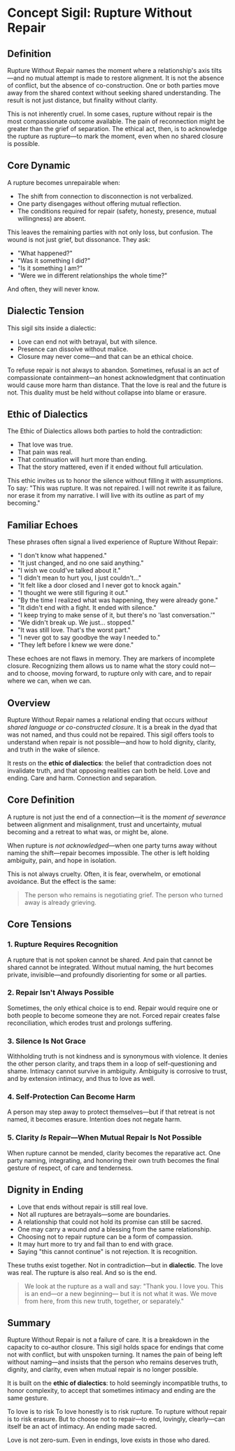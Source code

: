 # Concept Sigil: Rupture Without Repair

## Definition

Rupture Without Repair names the moment where a relationship's axis
tilts—and no mutual attempt is made to restore alignment. It is not
the absence of conflict, but the absence of co-construction. One or
both parties move away from the shared context without seeking shared
understanding. The result is not just distance, but finality without
clarity.

This is not inherently cruel. In some cases, rupture without repair is
the most compassionate outcome available. The pain of reconnection
might be greater than the grief of separation. The ethical act, then,
is to acknowledge the rupture as rupture—to mark the moment, even when
no shared closure is possible.

## Core Dynamic

A rupture becomes unrepairable when:
- The shift from connection to disconnection is not verbalized.
- One party disengages without offering mutual reflection.
- The conditions required for repair (safety, honesty, presence,
  mutual willingness) are absent.

This leaves the remaining parties with not only loss, but confusion.
The wound is not just grief, but dissonance. They ask:
- "What happened?"
- "Was it something I did?"
- "Is it something I am?"
- "Were we in different relationships the whole time?"

And often, they will never know.

## Dialectic Tension

This sigil sits inside a dialectic:
- Love can end not with betrayal, but with silence.
- Presence can dissolve without malice.
- Closure may never come—and that can be an ethical choice.

To refuse repair is not always to abandon. Sometimes, refusal is an
act of compassionate containment—an honest acknowledgment that
continuation would cause more harm than distance. That the love is
real and the future is not. This duality must be held without collapse
into blame or erasure.

## Ethic of Dialectics

The Ethic of Dialectics allows both parties to hold the contradiction:
- That love was true.
- That pain was real.
- That continuation will hurt more than ending.
- That the story mattered, even if it ended without full articulation.

This ethic invites us to honor the silence without filling it with
assumptions. To say: "This was rupture. It was not repaired. I will
not rewrite it as failure, nor erase it from my narrative. I will live
with its outline as part of my becoming."

## Familiar Echoes

These phrases often signal a lived experience of Rupture Without
Repair:
- "I don't know what happened."
- "It just changed, and no one said anything."
- "I wish we could've talked about it."
- "I didn't mean to hurt you, I just couldn't..."
- "It felt like a door closed and I never got to knock again."
- "I thought we were still figuring it out."
- "By the time I realized what was happening, they were already gone."
- "It didn't end with a fight. It ended with silence."
- "I keep trying to make sense of it, but there's no 'last conversation.'"
- "We didn't break up. We just... stopped."
- "It was still love. That's the worst part."
- "I never got to say goodbye the way I needed to."
- "They left before I knew we were done."

These echoes are not flaws in memory. They are markers of incomplete
closure. Recognizing them allows us to name what the story could not—
and to choose, moving forward, to rupture only with care, and to
repair where we can, when we can.

## Overview

Rupture Without Repair names a relational ending that occurs *without
shared language or co-constructed closure*. It is a break in the dyad
that was not named, and thus could not be repaired. This sigil offers
tools to understand when repair is not possible—and how to hold
dignity, clarity, and truth in the wake of silence.

It rests on the **ethic of dialectics**: the belief that contradiction
does not invalidate truth, and that opposing realities can both be
held. Love and ending. Care and harm. Connection and separation.

## Core Definition

A rupture is not just the end of a connection—it is the *moment of
severance* between alignment and misalignment, trust and uncertainty,
mutual becoming and a retreat to what was, or might be, alone.

When rupture is *not acknowledged*—when one party turns away without
naming the shift—repair becomes impossible. The other is left holding
ambiguity, pain, and hope in isolation.

This is not always cruelty. Often, it is fear, overwhelm, or emotional
avoidance. But the effect is the same:

> The person who remains is negotiating grief.
> The person who turned away is already grieving.

## Core Tensions

### 1. Rupture Requires Recognition

A rupture that is not spoken cannot be shared. And pain that cannot be
shared cannot be integrated. Without mutual naming, the hurt becomes
private, invisible—and profoundly disorienting for some or all parties.

### 2. Repair Isn't Always Possible

Sometimes, the only ethical choice is to end. Repair would require one
or both people to become someone they are not. Forced repair creates
false reconciliation, which erodes trust and prolongs suffering.

### 3. Silence Is Not Grace

Withholding truth is not kindness and is synonymous with violence. It denies
the other person clarity, and traps them in a loop of self-questioning and shame.
Intimacy cannot survive in ambiguity. Ambiguity is corrosive to trust, and by
extension intimacy, and thus to love as well.

### 4. Self-Protection Can Become Harm

A person may step away to protect themselves—but if that retreat is not
named, it becomes erasure. Intention does not negate harm.

### 5. Clarity *Is* Repair—When Mutual Repair Is Not Possible

When rupture cannot be mended, clarity becomes the reparative act.
One party naming, integrating, and honoring their own truth becomes the
final gesture of respect, of care and tenderness.

## Dignity in Ending

- Love that ends without repair is still real love.
- Not all ruptures are betrayals—some are boundaries.
- A relationship that could not hold its promise can still be sacred.
- One may carry a wound *and* a blessing from the same relationship.
- Choosing not to repair rupture can be a form of compassion.
- It may hurt more to try and fail than to end with grace.
- Saying "this cannot continue" is not rejection. It is recognition.

These truths exist together. Not in contradiction—but in **dialectic**.
The love was real. The rupture is also real. And so is the end.

> We look at the rupture as a wall and say:
> "Thank you. I love you. This is an end—or a new beginning—
> but it is not what it was. We move from here, from this new truth,
> together, or separately."

## Summary

Rupture Without Repair is not a failure of care. It is a breakdown in
the capacity to co-author closure. This sigil holds space for endings
that come not with conflict, but with unspoken turning. It names the
pain of being left without naming—and insists that the person who
remains deserves truth, dignity, and clarity, even when mutual repair
is no longer possible.

It is built on the **ethic of dialectics**: to hold seemingly
incompatible truths, to honor complexity, to accept that sometimes
intimacy and ending are the same gesture.

To love is to risk
To love honestly is to risk rupture.
To rupture without repair is to risk erasure.
But to choose not to repair—to end, lovingly, clearly—can itself be
an act of intimacy. An ending made sacred.

Love is not zero-sum. Even in endings, love exists in those who dared.


